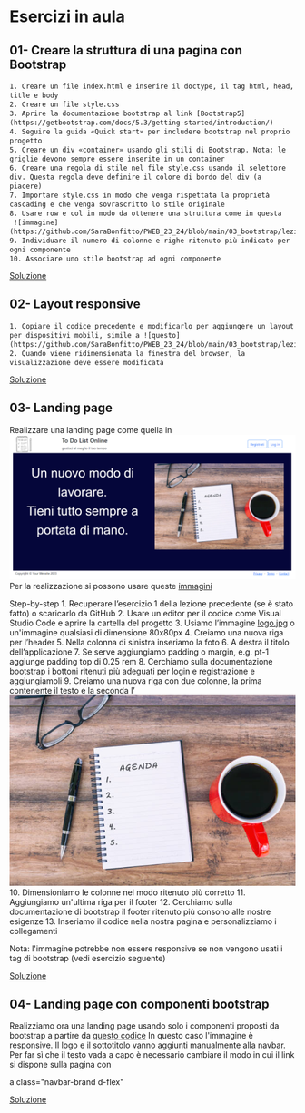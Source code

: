 Esercizi in aula
 =======

 
01- Creare la struttura di una pagina con Bootstrap
 -----------
	1. Creare un file index.html e inserire il doctype, il tag html, head, title e body
	2. Creare un file style.css
	3. Aprire la documentazione bootstrap al link [Bootstrap5](https://getbootstrap.com/docs/5.3/getting-started/introduction/)
	4. Seguire la guida «Quick start» per includere bootstrap nel proprio progetto
	5. Creare un div «container» usando gli stili di Bootstrap. Nota: le griglie devono sempre essere inserite in un container
	6. Creare una regola di stile nel file style.css usando il selettore div. Questa regola deve definire il colore di bordo del div (a piacere)
	7. Importare style.css in modo che venga rispettata la proprietà cascading e che venga sovrascritto lo stile originale
	8. Usare row e col in modo da ottenere una struttura come in questa 
	 ![immagine](https://github.com/SaraBonfitto/PWEB_23_24/blob/main/03_bootstrap/lezione/esercizi_in_aula/01/Immagine1.png)
	9. Individuare il numero di colonne e righe ritenuto più indicato per ogni componente
	10. Associare uno stile bootstrap ad ogni componente

 [Soluzione](https://github.com/SaraBonfitto/PWEB_23_24/blob/main/03_bootstrap/lezione/esercizi_in_aula/01/index.html)
 
02- Layout responsive
-----------
	1. Copiare il codice precedente e modificarlo per aggiungere un layout per dispositivi mobili, simile a ![questo](https://github.com/SaraBonfitto/PWEB_23_24/blob/main/03_bootstrap/lezione/esercizi_in_aula/02/Immagine2.png)
	2. Quando viene ridimensionata la finestra del browser, la visualizzazione deve essere modificata

 [Soluzione](https://github.com/SaraBonfitto/PWEB_23_24/blob/main/03_bootstrap/lezione/esercizi_in_aula/02/index.html)

03- Landing page
-----------
Realizzare una landing page come quella in ![figura](https://github.com/SaraBonfitto/PWEB_23_24/blob/main/03_bootstrap/lezione/esercizi_in_aula/03/esempio.png)
Per la realizzazione si possono usare queste [immagini](https://github.com/SaraBonfitto/PWEB_23_24/blob/main/03_bootstrap/lezione/esercizi_in_aula/03/images)

Step-by-step
	1. Recuperare l’esercizio 1 della lezione precedente (se è stato fatto) o scaricarlo da GitHub 
	2. Usare un editor per il codice come Visual Studio Code e aprire la cartella del progetto
	3. Usiamo l’immagine [logo.jpg](https://github.com/SaraBonfitto/PWEB_23_24/blob/main/03_bootstrap/lezione/esercizi_in_aula/03/images/logo.png)
       o un'immagine qualsiasi di dimensione 80x80px
	4. Creiamo una nuova riga per l’header
	5. Nella colonna di sinistra inseriamo la foto
	6. A destra il titolo dell’applicazione
	7. Se serve aggiungiamo padding o margin, e.g. pt-1  aggiunge padding top di 0.25 rem
	8. Cerchiamo sulla documentazione bootstrap i bottoni ritenuti più adeguati per login e registrazione e aggiungiamoli
	9. Creiamo una nuova riga con due colonne, la prima contenente il testo e la seconda l’![immagine](https://github.com/SaraBonfitto/PWEB_23_24/blob/main/03_bootstrap/lezione/esercizi_in_aula/03/images/sfondo.jpg)
	10. Dimensioniamo le colonne nel modo ritenuto più corretto
	11. Aggiungiamo un'ultima riga per il footer
	12. Cerchiamo sulla documentazione di bootstrap il footer ritenuto più consono alle nostre esigenze
	13. Inseriamo il codice nella nostra pagina e personalizziamo i collegamenti
	
  Nota: l'immagine potrebbe non essere responsive se non vengono usati i tag di bootstrap (vedi esercizio seguente)

 [Soluzione](https://github.com/SaraBonfitto/PWEB_23_24/blob/main/03_bootstrap/lezione/esercizi_in_aula/03/index.html)


04- Landing page con componenti bootstrap
-----------

Realizziamo ora una landing page usando solo i componenti proposti da bootstrap a partire da [questo codice](https://github.com/SaraBonfitto/PWEB_23_24/blob/main/03_bootstrap/lezione/esercizi_in_aula/04/base_partenza.html)
In questo caso l'immagine è responsive.
Il logo e il sottotitolo vanno aggiunti manualmente alla navbar. 
Per far sì che il testo vada a capo è necessario cambiare il modo in cui il link si dispone sulla pagina con				

a class="navbar-brand d-flex"
			
[Soluzione](https://github.com/SaraBonfitto/PWEB_23_24/blob/main/03_bootstrap/lezione/esercizi_in_aula/04/index.html)
